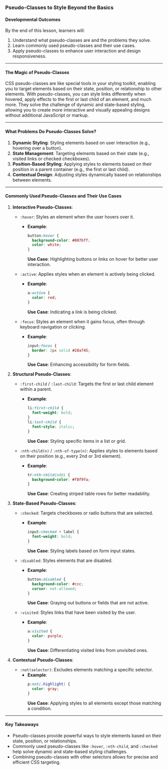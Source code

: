 ### **Pseudo-Classes to Style Beyond the Basics**

#### **Developmental Outcomes**
By the end of this lesson, learners will:
1. Understand what pseudo-classes are and the problems they solve.
2. Learn commonly used pseudo-classes and their use cases.
3. Apply pseudo-classes to enhance user interaction and design responsiveness.

---

#### **The Magic of Pseudo-Classes**
CSS pseudo-classes are like special tools in your styling toolkit, enabling you to target elements based on their state, position, or relationship to other elements. With pseudo-classes, you can style links differently when hovered, apply effects to the first or last child of an element, and much more. They solve the challenge of dynamic and state-based styling, allowing you to create more interactive and visually appealing designs without additional JavaScript or markup.

---

#### **What Problems Do Pseudo-Classes Solve?**
1. **Dynamic Styling**: Styling elements based on user interaction (e.g., hovering over a button).
2. **State Management**: Targeting elements based on their state (e.g., visited links or checked checkboxes).
3. **Position-Based Styling**: Applying styles to elements based on their position in a parent container (e.g., the first or last child).
4. **Contextual Design**: Adjusting styles dynamically based on relationships between elements.

---

#### **Commonly Used Pseudo-Classes and Their Use Cases**

1. **Interactive Pseudo-Classes**:
   - `:hover`: Styles an element when the user hovers over it.
     - **Example**:
       ```css
       button:hover {
         background-color: #007bff;
         color: white;
       }
       ```
       **Use Case**: Highlighting buttons or links on hover for better user interaction.

   - `:active`: Applies styles when an element is actively being clicked.
     - **Example**:
       ```css
       a:active {
         color: red;
       }
       ```
       **Use Case**: Indicating a link is being clicked.

   - `:focus`: Styles an element when it gains focus, often through keyboard navigation or clicking.
     - **Example**:
       ```css
       input:focus {
         border: 2px solid #28a745;
       }
       ```
       **Use Case**: Enhancing accessibility for form fields.

2. **Structural Pseudo-Classes**:
   - `:first-child` / `:last-child`: Targets the first or last child element within a parent.
     - **Example**:
       ```css
       li:first-child {
         font-weight: bold;
       }
       li:last-child {
         font-style: italic;
       }
       ```
       **Use Case**: Styling specific items in a list or grid.

   - `:nth-child(n)` / `:nth-of-type(n)`: Applies styles to elements based on their position (e.g., every 2nd or 3rd element).
     - **Example**:
       ```css
       tr:nth-child(odd) {
         background-color: #f8f9fa;
       }
       ```
       **Use Case**: Creating striped table rows for better readability.

3. **State-Based Pseudo-Classes**:
   - `:checked`: Targets checkboxes or radio buttons that are selected.
     - **Example**:
       ```css
       input:checked + label {
         font-weight: bold;
       }
       ```
       **Use Case**: Styling labels based on form input states.

   - `:disabled`: Styles elements that are disabled.
     - **Example**:
       ```css
       button:disabled {
         background-color: #ccc;
         cursor: not-allowed;
       }
       ```
       **Use Case**: Graying out buttons or fields that are not active.

   - `:visited`: Styles links that have been visited by the user.
     - **Example**:
       ```css
       a:visited {
         color: purple;
       }
       ```
       **Use Case**: Differentiating visited links from unvisited ones.

4. **Contextual Pseudo-Classes**:
   - `:not(selector)`: Excludes elements matching a specific selector.
     - **Example**:
       ```css
       p:not(.highlight) {
         color: gray;
       }
       ```
       **Use Case**: Applying styles to all elements except those matching a condition.

---

#### **Key Takeaways**
- Pseudo-classes provide powerful ways to style elements based on their state, position, or relationships.
- Commonly used pseudo-classes like `:hover`, `:nth-child`, and `:checked` help solve dynamic and state-based styling challenges.
- Combining pseudo-classes with other selectors allows for precise and efficient CSS targeting.

